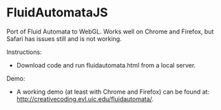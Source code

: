 # FluidAutomataJS
Port of Fluid Automata to WebGL. Works well on Chrome and Firefox, but Safari has issues still and is not working.

Instructions:

- Download code and run fluidautomata.html from a local server. 

Demo: 

- A working demo (at least with Chrome and Firefox) can be found at: http://creativecoding.evl.uic.edu/fluidautomata/.




